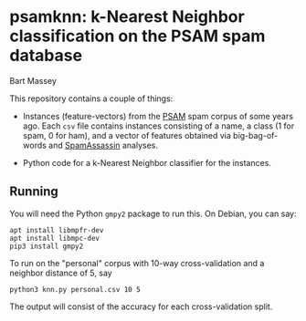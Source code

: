 # psamknn: k-Nearest Neighbor classification on the PSAM spam database
Bart Massey

This repository contains a couple of things:

* Instances (feature-vectors) from the
  [PSAM](http://www.cs.pdx.edu/~bart/papers/spam.pdf) spam
  corpus of some years ago. Each `csv` file contains
  instances consisting of a name, a class (1 for spam, 0 for
  ham), and a vector of features obtained via
  big-bag-of-words and
  [SpamAssassin](https://spamassassin.apache.org/) analyses.

* Python code for a k-Nearest Neighbor classifier for the
  instances.

## Running

You will need the Python `gmpy2` package to run this. On
Debian, you can say:

    apt install libmpfr-dev
    apt install libmpc-dev
    pip3 install gmpy2

To run on the "personal" corpus with 10-way
cross-validation and a neighbor distance of 5, say

    python3 knn.py personal.csv 10 5

The output will consist of the accuracy for each
cross-validation split.
